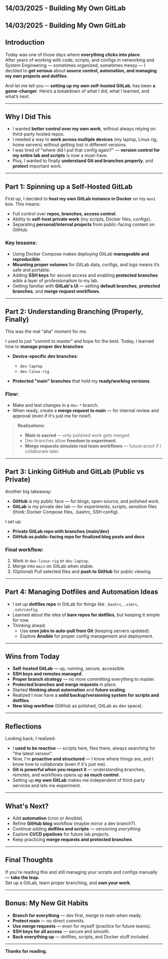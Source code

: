 ## 14/03/2025 - Building My Own GitLab 
## 14/03/2025 - Building My Own GitLab

## **Introduction**

Today was one of those days where **everything clicks into place**.  
After years of working with code, scripts, and configs in networking and System Engineering — sometimes organized, sometimes messy — I decided to **get serious** about **source control, automation, and managing my own projects and dotfiles**.

And let me tell you — **setting up my own self-hosted GitLab**, has been **a game-changer**. Here’s a breakdown of what I did, what I learned, and what’s next.

---

## **Why I Did This**

- I wanted **better control over my own work**, without always relying on third-party hosted repos.
- I needed a way to **work across multiple devices** (my laptop, Linux rig, home servers) without getting lost in different versions.
- I was tired of "where did I put that config again?" — **version control for my entire lab and scripts** is now a must-have.
- Plus, I wanted to finally **understand Git and branches properly**, and **protect** important work.

---

## **Part 1: Spinning up a Self-Hosted GitLab**

First up, I decided to **host my own GitLab instance in Docker** on my `mon1` box. This means:
- Full control over **repos, branches, access control**.
- Ability to **self-host private work** (my scripts, Docker files, configs).
- Separating **personal/internal projects** from public-facing content on GitHub.

### **Key lessons:**

- Using Docker Compose makes deploying GitLab **manageable and reproducible**.
- **Mounting proper volumes** for GitLab data, configs, and logs means it’s safe and portable.
- Adding **SSH keys** for secure access and enabling **protected branches** adds a layer of professionalism to my lab.
- Getting familiar with **GitLab's UI** — setting **default branches**, **protected branches**, and **merge request workflows**.

---

## **Part 2: Understanding Branching (Properly, Finally)**

This was the real "aha" moment for me.

I used to just "commit to master" and hope for the best. Today, I learned how to **manage proper dev branches**:

- **Device-specific dev branches**:  
  - `dev-laptop`  
  - `dev-linux-rig`  

- **Protected "main" branches** that hold my **ready/working versions**.

### **Flow**:

- Make and test changes in a `dev-*` branch.
- When ready, create a **merge request to main** — for internal review and approval (even if it's just me for now!).

>  **Realizations**:
> - **Main is sacred** — only polished work gets merged.
> - Dev branches allow **freedom to experiment**.
> - **Merge requests simulate real team workflows** — future-proof if I collaborate later.

---

## **Part 3: Linking GitHub and GitLab (Public vs Private)**

Another big takeaway:  
- **GitHub** is my public face — for blogs, open-source, and polished work.
- **GitLab** is my private dev lab — for experiments, scripts, sensitive files (think: Docker Compose files, .bashrc, SSH config).

I set up:
- **Private GitLab repo with branches (main/dev)**
- **GitHub as public-facing repo for finalized blog posts and docs**

### **Final workflow:**

1. Work in `dev-linux-rig` or `dev-laptop`.
2. Merge into `main` on GitLab when stable.
3. (Optional) Pull selected files and **push to GitHub** for public viewing.

---

## **Part 4: Managing Dotfiles and Automation Ideas**

- I set up **dotfiles repo** in GitLab for things like `.bashrc`, `.vimrc`, `.ssh/config`.
- Learned about the idea of **bare repos for dotfiles**, but keeping it simple for now.
- Thinking ahead:  
  - Use **cron jobs to auto-pull from Git** (keeping servers updated).
  - Explore **Ansible** for proper config management and deployment.

---

## **Wins from Today**

- **Self-hosted GitLab** — up, running, secure, accessible.
- **SSH keys and remotes managed**.
- **Proper branch strategy** — no more committing everything to master.
- **Protected branches and merge requests** in place.
- Started **thinking about automation** and **future scaling**.
- Realized I now have a **solid backup/versioning system for scripts and dotfiles**.
- **New blog workflow** (GitHub as polished, GitLab as dev space).

---

## **Reflections**

Looking back, I realized:

- I **used to be reactive** — scripts here, files there, always searching for "the latest version".
- Now, I'm **proactive and structured** — I know where things are, and I know how to collaborate (even if it's just me).
- **Git is powerful when you respect it** — understanding branches, remotes, and workflows opens up **so much control**.
- Setting up **my own GitLab** makes me independent of third-party services and lets me experiment.

---

## **What's Next?**

- Add **automation** (cron or Ansible).
- Refine **GitHub blog** workflow (maybe mirror a dev branch?).
- Continue adding **dotfiles and scripts** — versioning *everything*.
- Explore **CI/CD pipelines** for future lab projects.
- Keep practicing **merge requests and protected branches**.

---

## **Final Thoughts**

If you're reading this and still managing your scripts and configs manually — **take the leap**.  
Set up a GitLab, learn proper branching, and **own your work**.

---

## **Bonus**: My New Git Habits

- **Branch for everything** — dev first, merge to main when ready.
- **Protect main** — no direct commits.
- **Use merge requests** — even for myself (practice for future teams).
- **SSH keys for all access** — secure and smooth.
- **Back everything up** — dotfiles, scripts, and Docker stuff included.

---

**Thanks for reading.** 
